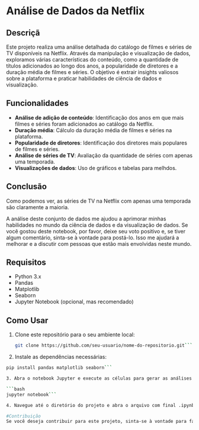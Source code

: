 # Análise de Dados da Netflix

## Descriçã
Este projeto realiza uma análise detalhada do catálogo de filmes e séries de TV disponíveis na Netflix. Através da manipulação e visualização de dados, exploramos várias características do conteúdo, como a quantidade de títulos adicionados ao longo dos anos, a popularidade de diretores e a duração média de filmes e séries. O objetivo é extrair insights valiosos sobre a plataforma e praticar habilidades de ciência de dados e visualização.

## Funcionalidades

- **Análise de adição de conteúdo**: Identificação dos anos em que mais filmes e séries foram adicionados ao catálogo da Netflix.
- **Duração média**: Cálculo da duração média de filmes e séries na plataforma.
- **Popularidade de diretores**: Identificação dos diretores mais populares de filmes e séries.
- **Análise de séries de TV**: Avaliação da quantidade de séries com apenas uma temporada.
- **Visualizações de dados**: Uso de gráficos e tabelas para melhdos.

## Conclusão


Como podemos ver, as séries de TV na Netflix com apenas uma temporada são claramente a maioria.

A análise deste conjunto de dados me ajudou a aprimorar minhas habilidades no mundo da ciência de dados e da visualização de dados. Se você gostou deste notebook, por favor, deixe seu voto positivo e, se tiver algum comentário, sinta-se à vontade para postá-lo. Isso me ajudará a melhorar e a discutir com pessoas que estão mais envolvidas neste mundo.

## Requisitos

- Python 3.x
- Pandas
- Matplotlib
- Seaborn
- Jupyter Notebook (opcional, mas recomendado)

## Como Usar

1. Clone este repositório para o seu ambiente local:

   ```bash
   git clone https://github.com/seu-usuario/nome-do-repositorio.git```


2. Instale as dependências necessárias:

```bash
pip install pandas matplotlib seaborn```

3. Abra o notebook Jupyter e execute as células para gerar as análises e visualizações:

```bash
jupyter notebook```

4. Navegue até o diretório do projeto e abra o arquivo com final .ipynb.

#Contribuição
Se você deseja contribuir para este projeto, sinta-se à vontade para fazer um fork do repositório e enviar um pull request com suas melhorias. Qualquer feedback ou sugestão também é bem-vindo!

